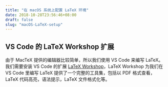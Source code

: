 ```yaml
---
title: "在 macOS 系统上配置 LaTeX 环境"
date: 2018-10-28T23:56:46+08:00
draft: false
slug: "macOS-LaTeX-setup"
---
```


## VS Code 的 LaTeX Workshop 扩展

由于 MacTeX 提供的编辑器比较简单，所以我们使用 VS Code 来编写 LaTeX。我们需要安装 VS Code 的扩展 [LaTeX Workshop](https://marketplace.visualstudio.com/items?itemName=James-Yu.latex-workshop)，LaTeX Workshop 为我们在 VS Code 里编写 LaTeX 提供了一个完整的工具集，包括以 PDF 格式查看，LaTeX 代码高亮，语法提示，LaTeX 文件格式化等。
